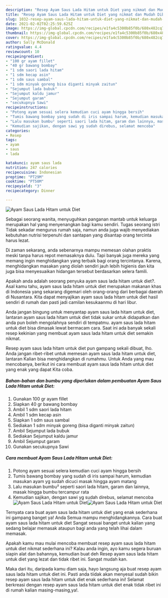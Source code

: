 ```yaml
---
description: "Resep Ayam Saus Lada Hitam untuk Diet yang nikmat dan Mudah Dibuat"
title: "Resep Ayam Saus Lada Hitam untuk Diet yang nikmat dan Mudah Dibuat"
slug: 1032-resep-ayam-saus-lada-hitam-untuk-diet-yang-nikmat-dan-mudah-dibuat
date: 2021-02-02T02:25:59.625Z
image: https://img-global.cpcdn.com/recipes/e1fa4c5300b85f0b/680x482cq70/ayam-saus-lada-hitam-untuk-diet-foto-resep-utama.jpg
thumbnail: https://img-global.cpcdn.com/recipes/e1fa4c5300b85f0b/680x482cq70/ayam-saus-lada-hitam-untuk-diet-foto-resep-utama.jpg
cover: https://img-global.cpcdn.com/recipes/e1fa4c5300b85f0b/680x482cq70/ayam-saus-lada-hitam-untuk-diet-foto-resep-utama.jpg
author: Sally McDonald
ratingvalue: 4.4
reviewcount: 10
recipeingredient:
- "100 gr ayam fillet"
- "40 gr bawang bombay"
- "1 sdm saori lada hitam"
- "1 sdm kecap asin"
- "1 sdm saus sambal"
- "1 sdm minyak goreng bisa diganti minyak zaitun"
- "Sejumput lada bubuk"
- "Sejumput kaldu jamur"
- "Sejumput garam"
- "secukupnya Sawi"
recipeinstructions:
- "Potong ayam sesuai selera kemudian cuci ayam hingga bersih"
- "Tumis bawang bombay yang sudah di iris sampai harum, kemudian masukan ayam yg sudah dicuci masak hingga ayam matang"
- "Lalu masukan bumbu² seperti saori lada hitam, garam dan lainnya, masak hingga bumbu tercampur rata"
- "Kemudian sajikan, dengan sawi yg sudah direbus, selamat mencoba"
categories:
- Resep
tags:
- ayam
- saus
- lada

katakunci: ayam saus lada 
nutrition: 247 calories
recipecuisine: Indonesian
preptime: "PT29M"
cooktime: "PT50M"
recipeyield: "3"
recipecategory: Dinner

---
```



![Ayam Saus Lada Hitam untuk Diet](https://img-global.cpcdn.com/recipes/e1fa4c5300b85f0b/680x482cq70/ayam-saus-lada-hitam-untuk-diet-foto-resep-utama.jpg)

Sebagai seorang wanita, menyuguhkan panganan mantab untuk keluarga merupakan hal yang menyenangkan bagi kamu sendiri. Tugas seorang istri Tidak sekadar mengurus rumah saja, namun anda juga wajib menyediakan kebutuhan nutrisi terpenuhi dan santapan yang disantap orang tercinta harus lezat.

Di zaman  sekarang, anda sebenarnya mampu memesan olahan praktis meski tanpa harus repot memasaknya dulu. Tapi banyak juga mereka yang memang ingin menghidangkan yang terbaik bagi orang tercintanya. Karena, menghidangkan masakan yang diolah sendiri jauh lebih higienis dan kita juga bisa menyesuaikan hidangan tersebut berdasarkan selera famili. 



Apakah anda adalah seorang penyuka ayam saus lada hitam untuk diet?. Asal kamu tahu, ayam saus lada hitam untuk diet merupakan makanan khas di Indonesia yang sekarang digemari oleh orang-orang dari berbagai daerah di Nusantara. Kita dapat menyajikan ayam saus lada hitam untuk diet hasil sendiri di rumah dan pasti jadi camilan kesukaanmu di hari libur.

Anda jangan bingung untuk menyantap ayam saus lada hitam untuk diet, lantaran ayam saus lada hitam untuk diet tidak sukar untuk didapatkan dan anda pun boleh mengolahnya sendiri di tempatmu. ayam saus lada hitam untuk diet bisa dimasak lewat bermacam cara. Saat ini ada banyak sekali resep kekinian yang membuat ayam saus lada hitam untuk diet semakin nikmat.

Resep ayam saus lada hitam untuk diet pun gampang sekali dibuat, lho. Anda jangan ribet-ribet untuk memesan ayam saus lada hitam untuk diet, lantaran Kalian bisa menghidangkan di rumahmu. Untuk Anda yang mau mencobanya, berikut ini cara membuat ayam saus lada hitam untuk diet yang enak yang dapat Kita coba.

<!--inarticleads1-->

##### Bahan-bahan dan bumbu yang diperlukan dalam pembuatan Ayam Saus Lada Hitam untuk Diet:

1. Gunakan 100 gr ayam fillet
1. Siapkan 40 gr bawang bombay
1. Ambil 1 sdm saori lada hitam
1. Ambil 1 sdm kecap asin
1. Siapkan 1 sdm saus sambal
1. Sediakan 1 sdm minyak goreng (bisa diganti minyak zaitun)
1. Ambil Sejumput lada bubuk
1. Sediakan Sejumput kaldu jamur
1. Ambil Sejumput garam
1. Gunakan secukupnya Sawi




<!--inarticleads2-->

##### Cara membuat Ayam Saus Lada Hitam untuk Diet:

1. Potong ayam sesuai selera kemudian cuci ayam hingga bersih
1. Tumis bawang bombay yang sudah di iris sampai harum, kemudian masukan ayam yg sudah dicuci masak hingga ayam matang
1. Lalu masukan bumbu² seperti saori lada hitam, garam dan lainnya, masak hingga bumbu tercampur rata
1. Kemudian sajikan, dengan sawi yg sudah direbus, selamat mencoba
<img src="https://img-global.cpcdn.com/steps/8de8ab2472a1a4df/160x128cq70/ayam-saus-lada-hitam-untuk-diet-langkah-memasak-4-foto.jpg" alt="Ayam Saus Lada Hitam untuk Diet"><img src="https://img-global.cpcdn.com/steps/32fe229284a51ada/160x128cq70/ayam-saus-lada-hitam-untuk-diet-langkah-memasak-4-foto.jpg" alt="Ayam Saus Lada Hitam untuk Diet">



Ternyata cara buat ayam saus lada hitam untuk diet yang enak sederhana ini gampang banget ya! Anda Semua mampu menghidangkannya. Cara buat ayam saus lada hitam untuk diet Sangat sesuai banget untuk kalian yang sedang belajar memasak ataupun bagi anda yang telah lihai dalam memasak.

Apakah kamu mau mulai mencoba membuat resep ayam saus lada hitam untuk diet nikmat sederhana ini? Kalau anda ingin, ayo kamu segera buruan siapin alat dan bahannya, kemudian buat deh Resep ayam saus lada hitam untuk diet yang lezat dan tidak ribet ini. Sangat mudah kan. 

Maka dari itu, daripada kamu diam saja, hayo langsung aja buat resep ayam saus lada hitam untuk diet ini. Pasti anda tiidak akan menyesal sudah bikin resep ayam saus lada hitam untuk diet enak sederhana ini! Selamat berkreasi dengan resep ayam saus lada hitam untuk diet enak tidak ribet ini di rumah kalian masing-masing,ya!.

